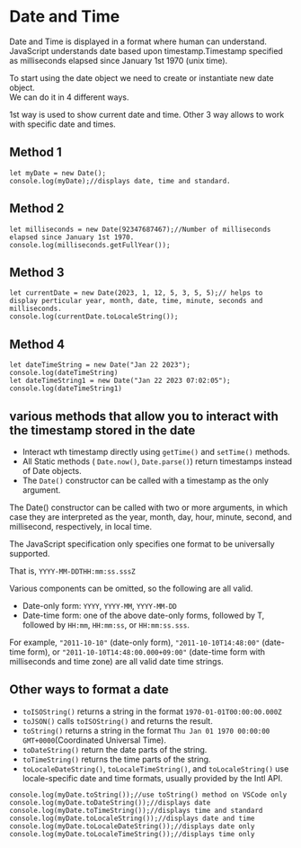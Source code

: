 # Date and Time

Date and Time is displayed in a format where human can understand. JavaScript understands date based upon timestamp.Timestamp specified as milliseconds elapsed since January 1st 1970 (unix time).

To start using the date object we need to create or instantiate new date object.  
We can do it in 4 different ways.

1st way is used to show current date and time. Other 3 way allows to work with specific date and times.

## Method 1

```JS
let myDate = new Date();
console.log(myDate);//displays date, time and standard.
```

## Method 2

```JS
let milliseconds = new Date(92347687467);//Number of milliseconds elapsed since January 1st 1970.
console.log(milliseconds.getFullYear());
```

## Method 3

```JS
let currentDate = new Date(2023, 1, 12, 5, 3, 5, 5);// helps to display perticular year, month, date, time, minute, seconds and milliseconds.
console.log(currentDate.toLocaleString());
```

## Method 4

```JS
let dateTimeString = new Date("Jan 22 2023");
console.log(dateTimeString)
let dateTimeString1 = new Date("Jan 22 2023 07:02:05");
console.log(dateTimeString1)
```

## various methods that allow you to interact with the timestamp stored in the date

- Interact wth timestamp directly using `getTime()` and `setTime()` methods.
- All Static methods  ( `Date.now()`, `Date.parse()`) return timestamps instead of Date objects.
- The `Date()` constructor can be called with a timestamp as the only argument.

The Date() constructor can be called with two or more arguments, in which case they are interpreted as the year, month, day, hour, minute, second, and millisecond, respectively, in local time.

The JavaScript specification only specifies one format to be universally supported.

That is,
`YYYY-MM-DDTHH:mm:ss.sssZ`

Various components can be omitted, so the following are all valid.

- Date-only form: `YYYY`, `YYYY-MM`, `YYYY-MM-DD`
- Date-time form: one of the above date-only forms, followed by T, followed by `HH:mm`, `HH:mm:ss`, or `HH:mm:ss.sss`.

For example, `"2011-10-10"` (date-only form), `"2011-10-10T14:48:00"` (date-time form), or `"2011-10-10T14:48:00.000+09:00"` (date-time form with milliseconds and time zone) are all valid date time strings.

## Other ways to format a date

- `toISOString()` returns a string in the format `1970-01-01T00:00:00.000Z`
- `toJSON()` calls `toISOString()` and returns the result.
- `toString()` returns a string in the format `Thu Jan 01 1970 00:00:00 GMT+0000`(Coordinated Universal Time).
- `toDateString()` return the date parts of the string.
- `toTimeString()` returns the time parts of the string.
- `toLocaleDateString()`, `toLocaleTimeString()`, and `toLocaleString()` use locale-specific date and time formats, usually provided by the Intl API.

```JS
console.log(myDate.toString());//use toString() method on VSCode only
console.log(myDate.toDateString());//displays date
console.log(myDate.toTimeString());//displays time and standard
console.log(myDate.toLocaleString());//displays date and time
console.log(myDate.toLocaleDateString());//displays date only
console.log(myDate.toLocaleTimeString());//displays time only
```
